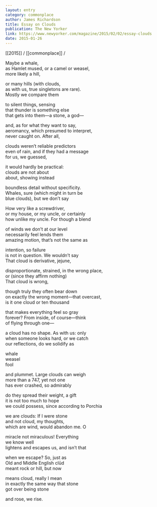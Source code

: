 ```yaml
---
layout: entry
category: commonplace
author: James Richardson
title: Essay on Clouds
publication: The New Yorker
link: https://www.newyorker.com/magazine/2015/02/02/essay-clouds
date: 2015-01-26
---
```


[[2015]] / [[commonplace]] / 

Maybe a whale,
<br>as Hamlet mused, or a camel or weasel,
<br>more likely a hill,

or many hills (with clouds,
<br>as with us, true singletons are rare).
<br>Mostly we compare them

to silent things, sensing
<br>that thunder is something else
<br>that gets into them—a stone, a god—

and, as for what they want to say,
<br>aeromancy, which presumed to interpret,
<br>never caught on. After all,

clouds weren’t reliable predictors
<br>even of rain, and if they had a message
<br>for us, we guessed,

it would hardly be practical:
<br>clouds are not about
<br>about, showing instead

boundless detail without specificity.
<br>Whales, sure (which might in turn be
<br>blue clouds), but we don’t say

How very like a screwdriver,
<br>or my house, or my uncle, or certainly
<br>how unlike my uncle. For though a blend

of winds we don’t at our level
<br>necessarily feel lends them
<br>amazing motion, that’s not the same as

intention, so failure
<br>is not in question. We wouldn’t say
<br>That cloud is derivative, jejune,

disproportionate, strained, in the wrong place,
<br>or (since they affirm nothing)
<br>That cloud is wrong,

though truly they often bear down
<br>on exactly the wrong moment—that overcast,
<br>is it one cloud or ten thousand

that makes everything feel so gray
<br>forever? From inside, of course—think
<br>of flying through one—

a cloud has no shape. As with us: only
<br>when someone looks hard, or we catch
<br>our reflections, do we solidify as

whale
<br>weasel
<br>fool

and plummet. Large clouds can weigh
<br>more than a 747, yet not one
<br>has ever crashed, so admirably

do they spread their weight, a gift
<br>it is not too much to hope
<br>we could possess, since according to Porchia

we are clouds: If I were stone
<br>and not cloud, my thoughts,
<br>which are wind, would abandon me. O

miracle not miraculous! Everything
<br>we know well
<br>lightens and escapes us, and isn’t that

when we escape? So, just as
<br>Old and Middle English clūd
<br>meant rock or hill, but now

means cloud, really I mean
<br>in exactly the same way that stone
<br>got over being stone

and rose, we rise.
